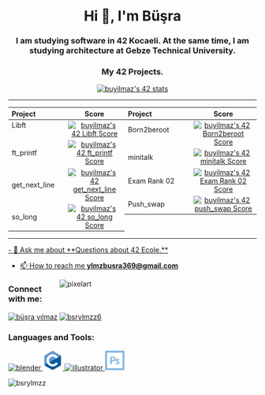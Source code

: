 <h1 align="center">Hi 👋, I'm Büşra</h1>
<h3 align="center">I am studying software in 42 Kocaeli. At the same time, I am studying architecture at Gebze Technical University.</h3>

<h3 align="center"> My 42 Projects.</h3>
<p align="center">
	<a href="<a href="https://github.com/JaeSeoKim/badge42"><img src="https://badge42.vercel.app/api/v2/cljybvrug001108lafu8zlvpe/stats?cursusId=21&coalitionId=359" alt="buyilmaz's 42 stats" <\a>

<table widht="100%" align="center">
  <tr style="display:flex; justify-content:space-around; padding:0;">
  <td style="padding:0; margin:0;">

| Project | Score | 
| :- | :-: |
| Libft <img width=150>|[![buyilmaz's 42 Libft Score](https://badge42.vercel.app/api/v2/cljybvrug001108lafu8zlvpe/project/2820993)](https://github.com/bsrylmzz/libft) |
| ft_printf | [![buyilmaz's 42 ft_printf Score](https://badge42.vercel.app/api/v2/cljybvrug001108lafu8zlvpe/project/2922540)](https://github.com/bsrylmzz/ft_printf) |
| get_next_line | [![buyilmaz's 42 get_next_line Score](https://badge42.vercel.app/api/v2/cljybvrug001108lafu8zlvpe/project/2913168)](https://github.com/bsrylmzz/get_next_line) |
| so_long | [![buyilmaz's 42 so_long Score](https://badge42.vercel.app/api/v2/cljybvrug001108lafu8zlvpe/project/3153429)](https://github.com/bsrylmzz/So_long) |

</td>
  <td style="padding:0; margin:0;">
	  
|Project|Score| 
| :-	|	:-:	|
| Born2beroot <img width=150> | [![buyilmaz's 42 Born2beroot Score](https://badge42.vercel.app/api/v2/cljybvrug001108lafu8zlvpe/project/2941974)](https://github.com/bsrylmzz/) |
| minitalk | [![buyilmaz's 42 minitalk Score](https://badge42.vercel.app/api/v2/cljybvrug001108lafu8zlvpe/project/3110422)](https://github.com/bsrylmzz/minitalk) |
| Exam Rank 02 | [![buyilmaz's 42 Exam Rank 02 Score](https://badge42.vercel.app/api/v2/cljybvrug001108lafu8zlvpe/project/3089067)](https://github.com/bsrylmzz/42_exam_rank_02) |
| Push_swap | [![buyilmaz's 42 push_swap Score](https://badge42.vercel.app/api/v2/cljybvrug001108lafu8zlvpe/project/3173179)](https://github.com/bsrylmzz/Push_swap) |

  </td></tr>
  </table>
- 💬 Ask me about **Questions about 42 Ecole.**

- 📫 How to reach me **ylmzbusra369@gmail.com**
<img align="right" alt="pixelart" width="400" src="https://i.pinimg.com/originals/7a/30/e3/7a30e3bfee243569eee09bc711e81505.gif">

<h3 align="left">Connect with me:</h3>
<p align="left">
<a href="https://www.linkedin.com/in/b%C3%BC%C5%9Fra-y%C4%B1lmaz-a53a78229/" target="blank"><img align="center" src="https://raw.githubusercontent.com/rahuldkjain/github-profile-readme-generator/master/src/images/icons/Social/linked-in-alt.svg" alt="büşra yılmaz" height="30" width="40" /></a>
<a href="https://instagram.com/bsrylmzz6" target="blank"><img align="center" src="https://raw.githubusercontent.com/rahuldkjain/github-profile-readme-generator/master/src/images/icons/Social/instagram.svg" alt="bsrylmzz6" height="30" width="40" /></a>
</p>


<h3 align="left">Languages and Tools:</h3>
<p align="left"> <a href="https://www.blender.org/" target="_blank" rel="noreferrer"> <img src="https://download.blender.org/branding/community/blender_community_badge_white.svg" alt="blender" width="40" height="40"/> </a> <a href="https://www.cprogramming.com/" target="_blank" rel="noreferrer"> <img src="https://raw.githubusercontent.com/devicons/devicon/master/icons/c/c-original.svg" alt="c" width="40" height="40"/> </a> <a href="https://www.adobe.com/in/products/illustrator.html" target="_blank" rel="noreferrer"> <img src="https://www.vectorlogo.zone/logos/adobe_illustrator/adobe_illustrator-icon.svg" alt="illustrator" width="40" height="40"/> </a> <a href="https://www.photoshop.com/en" target="_blank" rel="noreferrer"> <img src="https://raw.githubusercontent.com/devicons/devicon/master/icons/photoshop/photoshop-line.svg" alt="photoshop" width="40" height="40"/> </a> </p>

<p><img align="left" src="https://github-readme-stats.vercel.app/api/top-langs?username=bsrylmzz&show_icons=true&locale=en&layout=compact" alt="bsrylmzz" /></p>
